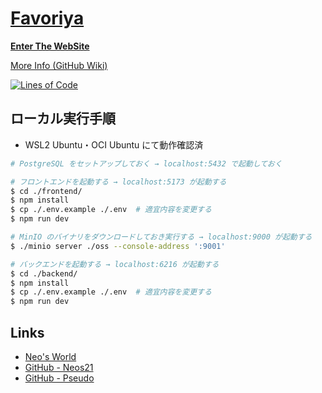 # [Favoriya](https://pseudo.neos21.net)

**[Enter The WebSite](https://pseudo.neos21.net)**

[More Info (GitHub Wiki)](https://github.com/Neos21/pseudo/wiki)

[![Lines of Code](https://img.shields.io/endpoint?color=blue&url=https://ghloc.vercel.app/api/neos21/pseudo/badge)](https://ghloc.vercel.app/Neos21/pseudo)


## ローカル実行手順

- WSL2 Ubuntu・OCI Ubuntu にて動作確認済

```bash
# PostgreSQL をセットアップしておく → localhost:5432 で起動しておく

# フロントエンドを起動する → localhost:5173 が起動する
$ cd ./frontend/
$ npm install
$ cp ./.env.example ./.env  # 適宜内容を変更する
$ npm run dev

# MinIO のバイナリをダウンロードしておき実行する → localhost:9000 が起動する
$ ./minio server ./oss --console-address ':9001'

# バックエンドを起動する → localhost:6216 が起動する
$ cd ./backend/
$ npm install
$ cp ./.env.example ./.env  # 適宜内容を変更する
$ npm run dev
```


## Links

- [Neo's World](https://neos21.net)
- [GitHub - Neos21](https://github.com/Neos21)
- [GitHub - Pseudo](https://github.com/Neos21/pseudo)
